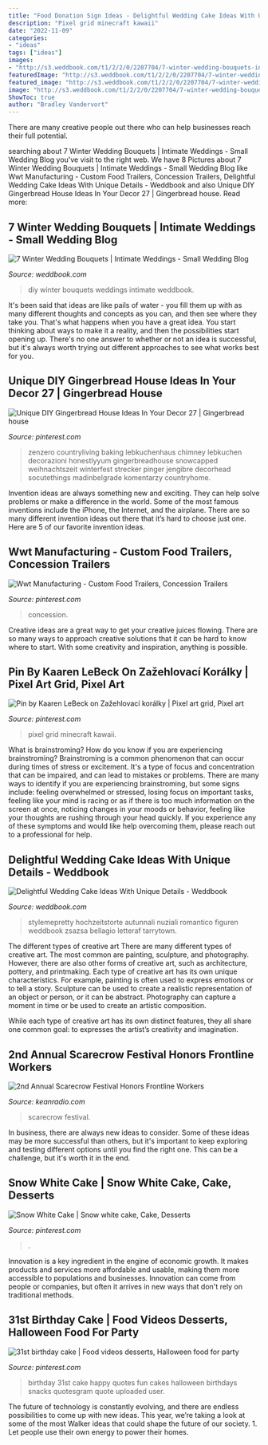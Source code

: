 ```yaml
---
title: "Food Donation Sign Ideas - Delightful Wedding Cake Ideas With Unique Details"
description: "Pixel grid minecraft kawaii"
date: "2022-11-09"
categories:
- "ideas"
tags: ["ideas"]
images:
- "http://s3.weddbook.com/t1/2/2/0/2207704/7-winter-wedding-bouquets-intimate-weddings-small-wedding-blog-diy-wedding-ideas-for-small-and-intimate-weddings-real-small-weddings.jpg"
featuredImage: "http://s3.weddbook.com/t1/2/2/0/2207704/7-winter-wedding-bouquets-intimate-weddings-small-wedding-blog-diy-wedding-ideas-for-small-and-intimate-weddings-real-small-weddings.jpg"
featured_image: "http://s3.weddbook.com/t1/2/2/0/2207704/7-winter-wedding-bouquets-intimate-weddings-small-wedding-blog-diy-wedding-ideas-for-small-and-intimate-weddings-real-small-weddings.jpg"
image: "http://s3.weddbook.com/t1/2/2/0/2207704/7-winter-wedding-bouquets-intimate-weddings-small-wedding-blog-diy-wedding-ideas-for-small-and-intimate-weddings-real-small-weddings.jpg"
ShowToc: true
author: "Bradley Vandervort"
---
```



There are many creative people out there who can help businesses reach their full potential.

	

		
searching about 7 Winter Wedding Bouquets | Intimate Weddings - Small Wedding Blog you've visit to the right web. We have 8 Pictures about 7 Winter Wedding Bouquets | Intimate Weddings - Small Wedding Blog like Wwt Manufacturing - Custom Food Trailers, Concession Trailers, Delightful Wedding Cake Ideas With Unique Details - Weddbook and also Unique DIY Gingerbread House Ideas In Your Decor 27 | Gingerbread house. Read more:
		
    
## 7 Winter Wedding Bouquets | Intimate Weddings - Small Wedding Blog

<img loading=lazy src="http://s3.weddbook.com/t1/2/2/0/2207704/7-winter-wedding-bouquets-intimate-weddings-small-wedding-blog-diy-wedding-ideas-for-small-and-intimate-weddings-real-small-weddings.jpg" onerror="this.onerror=null;this.src='https://tse4.mm.bing.net/th?id=OIP.fps34ROoAI4R2sQorp3poAHaLG&amp;pid=15.1';" alt="7 Winter Wedding Bouquets | Intimate Weddings - Small Wedding Blog">

_Source: weddbook.com_

>diy winter bouquets weddings intimate weddbook. 

	

It's been said that ideas are like pails of water - you fill them up with as many different thoughts and concepts as you can, and then see where they take you. That's what happens when you have a great idea. You start thinking about ways to make it a reality, and then the possibilities start opening up. There's no one answer to whether or not an idea is successful, but it's always worth trying out different approaches to see what works best for you.

    
## Unique DIY Gingerbread House Ideas In Your Decor 27 | Gingerbread House

<img loading=lazy src="https://i.pinimg.com/736x/08/5f/f3/085ff3c32cf8f0704a82863a9e062bc7.jpg" onerror="this.onerror=null;this.src='https://tse3.mm.bing.net/th?id=OIP.RZu6jeSxwmqWJrwBwf0W4AHaLH&amp;pid=15.1';" alt="Unique DIY Gingerbread House Ideas In Your Decor 27 | Gingerbread house">

_Source: pinterest.com_

>zenzero countryliving baking lebkuchenhaus chimney lebkuchen decorazioni honestlyyum gingerbreadhouse snowcapped weihnachtszeit winterfest strecker pinger jengibre decorhead socutethings madinbelgrade komentarzy countryhome. 

	

Invention ideas are always something new and exciting. They can help solve problems or make a difference in the world. Some of the most famous inventions include the iPhone, the Internet, and the airplane. There are so many different invention ideas out there that it’s hard to choose just one. Here are 5 of our favorite invention ideas.

    
## Wwt Manufacturing - Custom Food Trailers, Concession Trailers

<img loading=lazy src="https://i.pinimg.com/736x/91/c6/10/91c610f3b199363a0955da2af0f56868.jpg" onerror="this.onerror=null;this.src='https://tse3.mm.bing.net/th?id=OIP.FhU6Z9lRzpQSkkgiBI2zVgHaJ3&amp;pid=15.1';" alt="Wwt Manufacturing - Custom Food Trailers, Concession Trailers">

_Source: pinterest.com_

>concession. 

	

Creative ideas are a great way to get your creative juices flowing. There are so many ways to approach creative solutions that it can be hard to know where to start. With some creativity and inspiration, anything is possible.

    
## Pin By Kaaren LeBeck On Zažehlovací Korálky | Pixel Art Grid, Pixel Art

<img loading=lazy src="https://i.pinimg.com/736x/cf/37/e9/cf37e995516478d7e72f08862c391eed--pixel-art-kawaii-food-pixel-art-food.jpg" onerror="this.onerror=null;this.src='https://tse4.mm.bing.net/th?id=OIP.x0Eh3aiFDwR0B0JxVhcmewAAAA&amp;pid=15.1';" alt="Pin by Kaaren LeBeck on Zažehlovací korálky | Pixel art grid, Pixel art">

_Source: pinterest.com_

>pixel grid minecraft kawaii. 

	

What is brainstroming?
How do you know if you are experiencing brainstroming? Brainstroming is a common phenomenon that can occur during times of stress or excitement. It's a type of focus and concentration that can be impaired, and can lead to mistakes or problems. There are many ways to identify if you are experiencing brainstroming, but some signs include: feeling overwhelmed or stressed, losing focus on important tasks, feeling like your mind is racing or as if there is too much information on the screen at once, noticing changes in your moods or behavior, feeling like your thoughts are rushing through your head quickly. If you experience any of these symptoms and would like help overcoming them, please reach out to a professional for help.

    
## Delightful Wedding Cake Ideas With Unique Details - Weddbook

<img loading=lazy src="http://s3.weddbook.com/t1/1/9/7/1976572/delightful-wedding-cake-ideas-with-unique-details.jpg" onerror="this.onerror=null;this.src='https://tse1.mm.bing.net/th?id=OIP.nRalYs2snXPIxY4y_MiPKgHaLH&amp;pid=15.1';" alt="Delightful Wedding Cake Ideas With Unique Details - Weddbook">

_Source: weddbook.com_

>stylemepretty hochzeitstorte autunnali nuziali romantico figuren weddbook zsazsa bellagio letteraf tarrytown. 

	

The different types of creative art
There are many different types of creative art. The most common are painting, sculpture, and photography. However, there are also other forms of creative art, such as architecture, pottery, and printmaking.
Each type of creative art has its own unique characteristics. For example, painting is often used to express emotions or to tell a story. Sculpture can be used to create a realistic representation of an object or person, or it can be abstract. Photography can capture a moment in time or be used to create an artistic composition.

While each type of creative art has its own distinct features, they all share one common goal: to expresses the artist’s creativity and imagination.

    
## 2nd Annual Scarecrow Festival Honors Frontline Workers

<img loading=lazy src="https://townsquare.media/site/114/files/2020/10/SCARECROW-1.jpg?w=1200&amp;h=0&amp;zc=1&amp;s=0&amp;a=t&amp;q=89" onerror="this.onerror=null;this.src='https://tse1.mm.bing.net/th?id=OIP.9ZMLGjYV2dSjvegeKeFfBgHaJ4&amp;pid=15.1';" alt="2nd Annual Scarecrow Festival Honors Frontline Workers">

_Source: keanradio.com_

>scarecrow festival. 

	

In business, there are always new ideas to consider. Some of these ideas may be more successful than others, but it's important to keep exploring and testing different options until you find the right one. This can be a challenge, but it's worth it in the end.

    
## Snow White Cake | Snow White Cake, Cake, Desserts

<img loading=lazy src="https://i.pinimg.com/736x/32/e9/ad/32e9adc207dd2d27d549ece0b0413903--snow-white-cake.jpg" onerror="this.onerror=null;this.src='https://tse3.mm.bing.net/th?id=OIP.QlBm-885yDa-LYAw_N1bUAHaNK&amp;pid=15.1';" alt="Snow White Cake | Snow white cake, Cake, Desserts">

_Source: pinterest.com_

>. 

	

Innovation is a key ingredient in the engine of economic growth. It makes products and services more affordable and usable, making them more accessible to populations and businesses. Innovation can come from people or companies, but often it arrives in new ways that don't rely on traditional methods.

    
## 31st Birthday Cake | Food Videos Desserts, Halloween Food For Party

<img loading=lazy src="https://i.pinimg.com/736x/e5/3a/a7/e53aa72d85b2bae50b4acabdf24a3ce5--st-birthday-birthday-fun.jpg" onerror="this.onerror=null;this.src='https://tse3.mm.bing.net/th?id=OIP.WrJ3urewn1hGY7tWYyotDgHaJ6&amp;pid=15.1';" alt="31st birthday cake | Food videos desserts, Halloween food for party">

_Source: pinterest.com_

>birthday 31st cake happy quotes fun cakes halloween birthdays snacks quotesgram quote uploaded user. 

	

The future of technology is constantly evolving, and there are endless possibilities to come up with new ideas. This year, we’re taking a look at some of the most Walker ideas that could shape the future of our society. 1. Let people use their own energy to power their homes.


